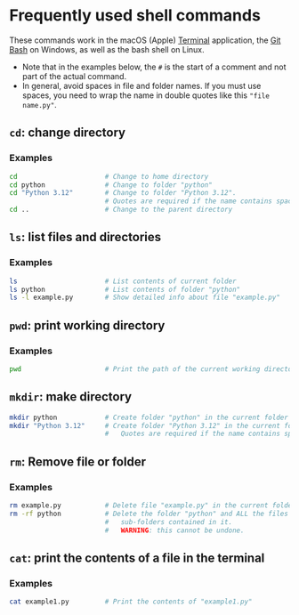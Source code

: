# Frequently used shell commands

These commands work in the macOS (Apple) 
[Terminal](https://support.apple.com/en-gb/guide/terminal/apd5265185d-f365-44cb-8b09-71a064a42125/mac) 
application, the 
[Git Bash](https://www.gitkraken.com/blog/what-is-git-bash) 
on Windows, as well as the bash shell on Linux.

-   Note that in the examples below, the `#` is the start of a comment and not
    part of the actual command.
-   In general, avoid spaces in file and folder names. If you must use spaces,
    you need to wrap the name in double quotes like this `"file name.py"`.

## `cd`: change directory

### Examples ###
```bash
cd                      # Change to home directory
cd python               # Change to folder "python"
cd "Python 3.12"        # Change to folder "Python 3.12". 
                        # Quotes are required if the name contains spaces.
cd ..                   # Change to the parent directory
```

## `ls`: list files and directories

### Examples
```bash
ls                      # List contents of current folder
ls python               # List contents of folder "python"
ls -l example.py        # Show detailed info about file "example.py"
```
## `pwd`: print working directory

### Examples
```bash
pwd                     # Print the path of the current working directory
```

## `mkdir`: make directory

```bash
mkdir python            # Create folder "python" in the current folder
mkdir "Python 3.12"     # Create folder "Python 3.12" in the current folder.
                        #   Quotes are required if the name contains spaces
```

## `rm`: Remove file or folder

### Examples

```bash
rm example.py           # Delete file "example.py" in the current folder.
rm -rf python           # Delete the folder "python" and ALL the files and 
                        #   sub-folders contained in it.
                        #   WARNING: this cannot be undone.
```

## `cat`: print the contents of a file in the terminal

### Examples

```bash
cat example1.py         # Print the contents of "example1.py"
```